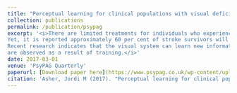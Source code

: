 ```yaml
---
title: "Perceptual learning for clinical populations with visual deficits after stroke"
collection: publications
permalink: /publication/psypag
excerpt: '<i>There are limited treatments for individuals who experience a loss of visual function as a result of a stroke.
Yet, it is reported approximately 60 per cent of stroke survivors will have a permanent visual impairment.
Recent research indicates that the visual system can learn new information, and improvements in perception
are observed as a result of training.</i>'
date: 2017-03-01
venue: 'PsyPAG Quarterly'
paperurl: [Download paper here](https://www.psypag.co.uk/wp-content/uploads/2013/06/PsyPag-102.pdf#page=47)
citation: 'Asher, Jordi M (2017). "Perceptual learning for clinical populations with visual deficits after stroke." <i>Psypag Quarterly</i>.,102: 45-50.'
---
```




